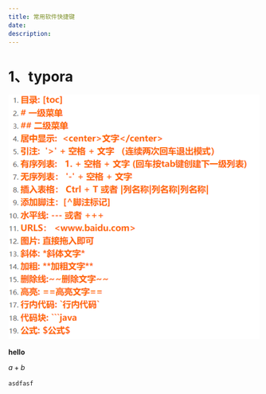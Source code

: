 ```yaml
---
title: 常用软件快捷键
date: 
description:
---
```


# 1、typora

![image-20220222141451339](2022-02-22-short-keys/image-20220222141451339.png)

[^你好]: 你好

**hello**

$a+b$

`asdfasf`



